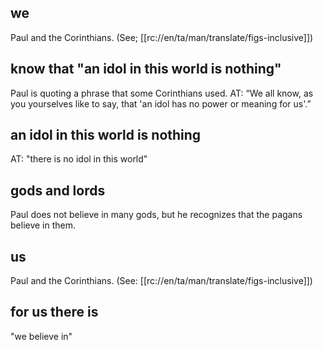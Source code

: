 ## we ##

Paul and the Corinthians. (See; [[rc://en/ta/man/translate/figs-inclusive]])

## know that "an idol in this world is nothing" ##

Paul is quoting a phrase that some Corinthians used. AT: “We all know, as you yourselves like to say, that 'an idol has no power or meaning for us'.”

## an idol in this world is nothing ##

AT: "there is no idol in this world"

## gods and lords  ##

Paul does not believe in many gods, but he recognizes that the pagans believe in them.

## us ##

Paul and the Corinthians. (See: [[rc://en/ta/man/translate/figs-inclusive]])

## for us there is ##

"we believe in"